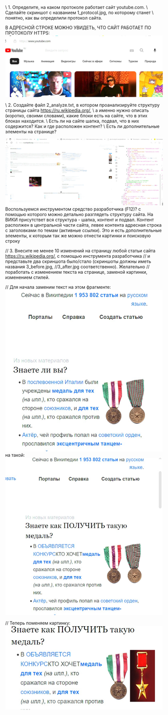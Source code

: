 \\ 1. Определите, на каком протоколе работает сайт youtube.com. 
\\ Сделайте скриншот с названием 1_protocol.jpg, по которому станет 
\\ понятно, как вы определили протокол сайта.

В АДРЕСНОЙ СТРОКЕ МОЖНО УВИДЕТЬ, ЧТО САЙТ РАБОТАЕТ ПО ПРОТОКОЛУ HTTPS:
![Model](imiges/1_protocol.jpg )

\\ 2. Создайте файл 2_analyze.txt, в котором проанализируйте структуру страницы сайта https://ru.wikipedia.org/,
\\ а именно нужно описать (коротко, своими словами), какие блоки есть на сайте, что в этих блоках находится.
\\ Есть ли на сайте шапка, подвал, что в них содержится? Как и где расположен контент?
\\ Есть ли дополнительные элементы на странице?

![Model](imiges/2_analyze.jpg )
Воспользуемся инструментом средство разработчика (F12)? с помощью которого можно детально разглядеть структуру сайта.
На ВИКИ присутствет вся структура - шапка, контент и подвал. Контент располжен в центральной части сайта, 
левее контента адресная строка с заголовками по темам (активные ссылки). Это и есть дополнительные элементы, к 
которым так же можно отнести картинки и поисковую строку

// 3. Внесите не менее 10 изменений на страницу любой статьи сайта https://ru.wikipedia.org/, с помощью инструмента разработчика
// и представьте два скриншота было/стало (скриншоты должны иметь названия 3_before.jpg, //3_after.jpg соответственно). Желательно 
// поработать с изменением текста на странице, заменой картинки, изменением стилей.

// Для начала заменим текст на этом фрагменте:
![Model](imiges/3_before.jpg )
на такой:
![Model](imiges/3_after.jpg )

// Теперь поменяем картинку:
![Model](imiges/4_after.jpg )

